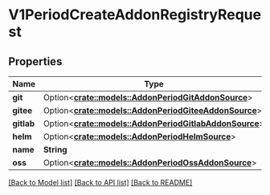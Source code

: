# V1PeriodCreateAddonRegistryRequest

## Properties

Name | Type | Description | Notes
------------ | ------------- | ------------- | -------------
**git** | Option<[**crate::models::AddonPeriodGitAddonSource**](addon.GitAddonSource.md)> |  | [optional]
**gitee** | Option<[**crate::models::AddonPeriodGiteeAddonSource**](addon.GiteeAddonSource.md)> |  | [optional]
**gitlab** | Option<[**crate::models::AddonPeriodGitlabAddonSource**](addon.GitlabAddonSource.md)> |  | [optional]
**helm** | Option<[**crate::models::AddonPeriodHelmSource**](addon.HelmSource.md)> |  | [optional]
**name** | **String** |  | 
**oss** | Option<[**crate::models::AddonPeriodOssAddonSource**](addon.OSSAddonSource.md)> |  | [optional]

[[Back to Model list]](../README.md#documentation-for-models) [[Back to API list]](../README.md#documentation-for-api-endpoints) [[Back to README]](../README.md)


